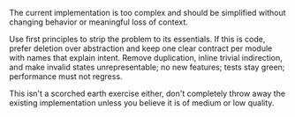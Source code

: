 The current implementation is too complex and should be simplified without
changing behavior or meaningful loss of context.

Use first principles to strip the problem to its essentials. If this is code,
prefer deletion over abstraction and keep one clear contract per module with
names that explain intent. Remove duplication, inline trivial indirection, and
make invalid states unrepresentable; no new features; tests stay green;
performance must not regress.

This isn't a scorched earth exercise either, don't completely throw away the
existing implementation unless you believe it is of medium or low quality.